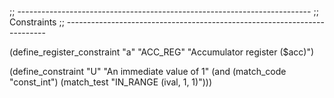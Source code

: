 ;; -------------------------------------------------------------------------
;; Constraints
;; -------------------------------------------------------------------------

(define_register_constraint "a" "ACC_REG" "Accumulator register ($acc)")

(define_constraint "U"
  "An immediate value of 1"
  (and (match_code "const_int")
       (match_test "IN_RANGE (ival, 1, 1)")))
